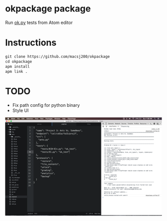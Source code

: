 # okpackage package

Run [ok.py](https://github.com/Cal-CS-61A-Staff/ok) tests from Atom editor

Instructions
============
```
git clone https://github.com/macsj200/okpackage
cd okpackage
apm install
apm link .
```

TODO
====
* Fix path config for python binary
* Style UI

![screenshot](./screenshot.png)
